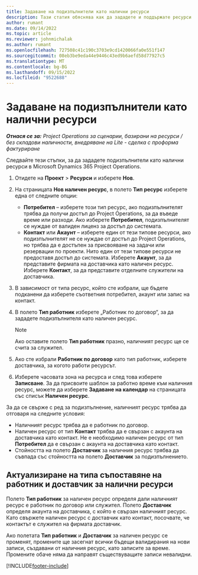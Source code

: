 ```yaml
---
title: Задаване на подизпълнители като налични ресурси
description: Тази статия обяснява как да зададете и поддържате ресурси на подизпълнители, създадени от потребители и контакти в системата, така че те да могат да се свържат с подизпълнители в Microsoft Dynamics 365 Project Operations.
author: rumant
ms.date: 09/14/2022
ms.topic: article
ms.reviewer: johnmichalak
ms.author: rumant
ms.openlocfilehash: 727508c41c190c3703e9cd1420066fa0e551f147
ms.sourcegitcommit: 08eb3be9eda44e9446c43ed9b6aefd58d77927c5
ms.translationtype: MT
ms.contentlocale: bg-BG
ms.lasthandoff: 09/15/2022
ms.locfileid: "9522688"
---
```

# <a name="set-up-subcontractors-as-bookable-resources"></a>Задаване на подизпълнители като налични ресурси

_**Отнася се за:** Project Operations за сценарии, базирани на ресурси / без складови наличности, внедряване на Lite - сделка с проформа фактуриране_

Следвайте тези стъпки, за да зададете подизпълнители като налични ресурси в Microsoft Dynamics 365 Project Operations.

1. Отидете на **Проект** \> **Ресурси** и изберете **Нов**.
2. На страницата **Нов наличен ресурс**, в полето **Тип ресурс** изберете една от следните опции:

    - **Потребител** – изберете този тип ресурс, ако подизпълнителят трябва да получи достъп до Project Operations, за да въведе време или разходи. Ако изберете **Потребител**, подизпълнителят се нуждае от валиден лиценз за достъп до системата.
    - **Контакт** или **Акаунт** – изберете един от тези типове ресурси, ако подизпълнителят не се нуждае от достъп до Project Operations, но трябва да е достъпен за присвояване на задачи или резервации по проекти. Нито един от тези типове ресурси не предоставя достъп до системата. Изберете **Акаунт**, за да представите фирмата на доставчика като наличен ресурс. Изберете **Контакт**, за да представите отделните служители на доставчика.

3. В зависимост от типа ресурс, който сте избрали, ще бъдете подканени да изберете съответния потребител, акаунт или запис на контакт.
4. В полето **Тип работник** изберете „Работник по договор“, за да зададете подизпълнителя като наличен ресурс.

    > [!NOTE]
    > Ако оставите полето **Тип работник** празно, наличният ресурс ще се счита за служител.

5. Ако сте избрали **Работник по договор** като тип работник, изберете доставчика, за когото работи ресурсът.
6. Изберете часовата зона на ресурса и след това изберете **Записване**. За да присвоите шаблон за работно време към наличния ресурс, можете да изберете **Задаване на календар** на страницата със списък **Наличен ресурс**.

За да се свърже с ред за подизпълнение, наличният ресурс трябва да отговаря на следните условия:

- Наличният ресурс трябва да е работник по договор.
- Наличен ресурс от тип **Контакт** трябва да е свързан с акаунта на доставчика като контакт. Не е необходимо наличен ресурс от тип **Потребител** да е свързан с акаунта на доставчика като контакт.
- Стойността на полето **Доставчик** за наличния ресурс трябва да съвпада със стойността на полето **Доставчик** за подизпълнението.

## <a name="update-the-type-of-worker-and-vendor-mapping-for-bookable-resources"></a>Актуализиране на типа съпоставяне на работник и доставчик за налични ресурси

Полето **Тип работник** за наличен ресурс определя дали наличният ресурс е работник по договор или служител. Полето **Доставчик** определя акаунта на доставчика, с който е свързан наличният ресурс. Като свържете наличен ресурс с доставчик като контакт, посочвате, че контактът е служител на фирмата доставчик.

Ако полетата **Тип работник** и **Доставчик** за наличен ресурс се променят, промените ще засегнат всички бъдещи валидирания на нови записи, създавани от наличния ресурс, като записите за време. Промените обаче няма да направят съществуващите записи невалидни.

[!INCLUDE[footer-include](../../includes/footer-banner.md)]
